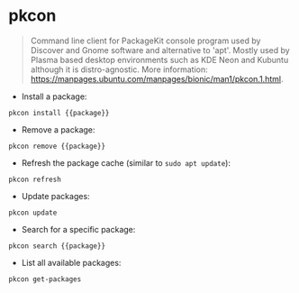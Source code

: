 # pkcon

> Command line client for PackageKit console program used by Discover and Gnome software and alternative to 'apt'. 
> Mostly used by Plasma based desktop environments such as KDE Neon and Kubuntu although it is distro-agnostic.
> More information: <https://manpages.ubuntu.com/manpages/bionic/man1/pkcon.1.html>.

- Install a package:

`pkcon install {{package}}`

- Remove a package:

`pkcon remove {{package}}`

- Refresh the package cache (similar to `sudo apt update`):

`pkcon refresh`

- Update packages:

`pkcon update`

- Search for a specific package:

`pkcon search {{package}}`

- List all available packages:

`pkcon get-packages`

